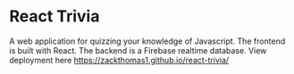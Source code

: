 # React Trivia
A web application for quizzing your knowledge of Javascript. The frontend is built with React. The backend is a Firebase realtime database. View deployment here https://zackthomas1.github.io/react-trivia/
